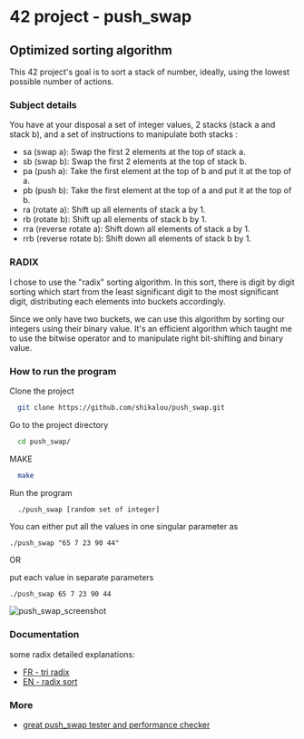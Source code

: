 
# 42 project - push_swap

## Optimized sorting algorithm 

This 42 project's goal is to sort a stack of number, ideally, using the lowest possible number of actions.

### Subject details

You have at your disposal a set of integer values, 2 stacks (stack a and stack b), and a set of instructions to manipulate both stacks :
- sa (swap a): Swap the first 2 elements at the top of stack a.
- sb (swap b): Swap the first 2 elements at the top of stack b.
- pa (push a): Take the first element at the top of b and put it at the top of a.
- pb (push b): Take the first element at the top of a and put it at the top of b.
- ra (rotate a): Shift up all elements of stack a by 1.
- rb (rotate b): Shift up all elements of stack b by 1.
- rra (reverse rotate a): Shift down all elements of stack a by 1.
- rrb (reverse rotate b): Shift down all elements of stack b by 1.

### RADIX

I chose to use the "radix" sorting algorithm. In this sort, there is digit by digit sorting which start from the least significant digit to the most significant digit, distributing each elements into buckets accordingly.

Since we only have two buckets, we can use this algorithm by sorting our integers using their binary value. It's an efficient algorithm which taught me to use the bitwise operator and to manipulate right bit-shifting and binary value.
### How to run the program 

Clone the project

```bash
  git clone https://github.com/shikalou/push_swap.git
```

Go to the project directory

```bash
  cd push_swap/
```
MAKE
```bash
  make
```
Run the program
```bash
  ./push_swap [random set of integer]
```
You can either put all the values in one singular parameter as 

``./push_swap "65 7 23 90 44"``

OR 

put each value in separate parameters

``./push_swap 65 7 23 90 44``

![push_swap_screenshot](https://github.com/shikalou/push_swap/assets/94800038/8909b767-f454-4eb0-a5dd-61665330fc33)

### Documentation

some radix detailed explanations:

- [FR - tri radix](http://www.giacomazzi.fr/infor/Tri/TRadix.htm)
- [EN - radix sort](https://www.javatpoint.com/radix-sort)


### More
 - [great push_swap tester and performance checker](https://github.com/anonylouis/42Project---Push_swap-Tester)
